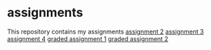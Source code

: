 # assignments
This repository contains my assignments
[assignment 2](https://github.com/JurreSpit/assignments/blob/master/assignment2.ipynb)
[assignment 3](https://github.com/JurreSpit/assignments/blob/master/assignment3%20(1).ipynb)
[assignment 4](https://github.com/JurreSpit/assignments/blob/master/assignment4.ipynb)
[graded assignment 1](https://github.com/JurreSpit/assignments/blob/master/Graded_assignment1.ipynb)
[graded assignment 2](https://github.com/JurreSpit/assignments/blob/master/http/localhost-8888/notebooks/Downloads/Graded_assignment_2.ipynb)
